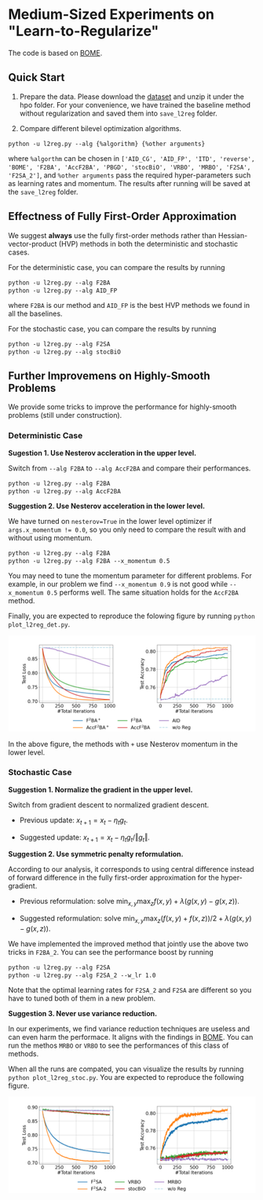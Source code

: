 # Medium-Sized Experiments on "Learn-to-Regularize"

The code is based on [BOME](https://github.com/Cranial-XIX/BOME/).

## Quick Start 

1. Prepare the data.  Please download the [dataset](https://drive.google.com/file/d/14deh-F4YlEH1c_s0P5DSliU042QV39K3/) and unzip it under the hpo folder.
For your convenience, we have trained the baseline method without regularization and saved them into `save_l2reg` folder.

2. Compare different bilevel optimization algorithms. 

```
python -u l2reg.py --alg {%algorithm} {%other arguments}
```
where `%algorthm` can be chosen in `['AID_CG', 'AID_FP', 'ITD', 'reverse', 'BOME', 'F2BA', 'AccF2BA', 'PBGD', 'stocBiO', 'VRBO', 'MRBO', 'F2SA', 'F2SA_2']`, and `%other arguments` pass the required hyper-parameters such as learning rates and momentum.
The results after running will be saved at the `save_l2reg` folder.

## Effectness of Fully First-Order Approximation

We suggest **always** use the fully first-order methods rather than Hessian-vector-product (HVP) methods in both the deterministic and stochastic cases.

For the deterministic case, you can compare the results by running
```
python -u l2reg.py --alg F2BA
python -u l2reg.py --alg AID_FP
```
where `F2BA` is our method and `AID_FP` is the best HVP methods we found in all the baselines.

For the stochastic case, you can compare the results by running 
```
python -u l2reg.py --alg F2SA
python -u l2reg.py --alg stocBiO
```

## Further Improvemens on Highly-Smooth Problems

We provide some tricks to improve the performance for highly-smooth problems (still under construction).

### Deterministic Case

**Sugestion 1. Use Nesterov accleration in the upper level.**

Switch from `--alg F2BA` to `--alg AccF2BA` and compare their performances. 
```
python -u l2reg.py --alg F2BA
python -u l2reg.py --alg AccF2BA
```
**Suggestion 2. Use Nesterov acceleration in the lower level.**

We have turned on `nesterov=True` in the lower level optimizer if `args.x_momentum != 0.0`, so you only need to compare the result with and without using momentum. 
```
python -u l2reg.py --alg F2BA
python -u l2reg.py --alg F2BA --x_momentum 0.5
```
You may need to tune the momentum parameter for different problems. For example, in our problem we find `--x_momentum 0.9` is not good while  `--x_momentum 0.5` performs well. 
The same situation holds for the `AccF2BA` method.

Finally, you are expected to reproduce the folowing figure by running `python plot_l2reg_det.py`.

![](https://github.com/TrueNobility303/F2BA/blob/main/Hpo/save_l2reg/l2reg_det.png)

In the above figure, the methods with `+` use Nesterov momentum in the lower level.

### Stochastic Case

**Suggestion 1. Normalize the gradient in the upper level.**

Switch from gradient descent to normalized gradient descent. 

* Previous update: $x_{t+1} = x_t - \eta_t g_t$.

* Suggested update: $x_{t+1} = x_t - \eta_t g_t / \Vert g_t \Vert$.

**Suggestion 2. Use symmetric penalty reformulation.**

According to our analysis, it corresponds to using central difference instead of forward difference in the fully first-order approximation for the hyper-gradient.

* Previous reformulation: solve $\min_{x,y} \max_z f(x,y) + \lambda (g(x,y) - g(x,z))$.

* Suggested reformulation: solve $\min_{x,y} \max_z (f(x,y) + f(x,z))/2 + \lambda (g(x,y) - g(x,z))$.

We have implemented the improved method that jointly use the above two tricks in `F2BA_2`. You can see the performance boost by running
```
python -u l2reg.py --alg F2SA
python -u l2reg.py --alg F2SA_2 --w_lr 1.0
```
Note that the optimal learning rates for `F2SA_2` and `F2SA` are different so you have to tuned both of them in a new problem. 

**Suggestion 3. Never use variance reduction.**

In our experiments, we find variance reduction techniques are useless and can even harm the performace. 
It aligns with the findings in [BOME](https://github.com/Cranial-XIX/BOME/).
You can run the methos `MRBO` or `VRBO` to see the performances of this class of methods.

When all the runs are compated, you can visualize the results by running `python plot_l2reg_stoc.py`. You are expected to reproduce the following figure.

![](https://github.com/TrueNobility303/F2BA/blob/main/Hpo/save_l2reg/l2reg_stoc.png)


